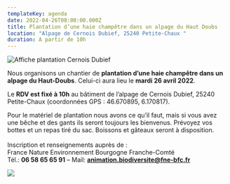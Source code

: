 ```yaml
---
templateKey: agenda
date: 2022-04-26T08:00:00.000Z
title: Plantation d’une haie champêtre dans un alpage du Haut Doubs
location: "Alpage de Cernois Dubief, 25240 Petite-Chaux "
duration: A partir de 10h
---
```

![Affiche plantation Cernois Dubief](/img/affiche_plantation_cernois-dubief.png?nf_resize=fit&w=400#img-center "Affiche plantation Cernois Dubief")

Nous organisons un chantier de **plantation d’une haie champêtre dans un alpage du Haut-Doubs**. Celui-ci aura lieu le **mardi 26 avril 2022**.

Le **RDV est fixé à 10h** au bâtiment de l’alpage de Cernois Dubief, 25240 Petite-Chaux (coordonnées GPS : 46.670895, 6.170817).

Pour le matériel de plantation nous avons ce qu’il faut, mais si vous avez une bêche et des gants ils seront toujours les bienvenus. Prévoyez vos bottes et un repas tiré du sac. Boissons et gâteaux seront à disposition.\
\
Inscription et renseignements auprès de :\
France Nature Environnement Bourgogne Franche-Comté\
Tél.: **06 58 65 65 91** – Mail: **animation.biodiversite@fne-bfc.fr**

![](/img/affiche_plantation_reculfoz.jpg?nf_resize=fit&w=400#center)